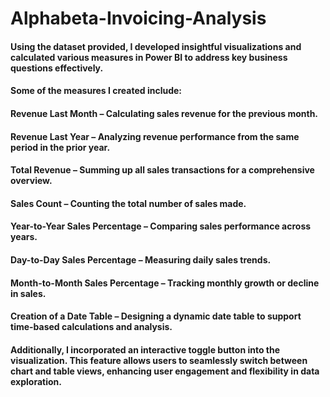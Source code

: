 # Alphabeta-Invoicing-Analysis

#### Using the dataset provided, I developed insightful visualizations and calculated various measures in Power BI to address key business questions effectively.

#### Some of the measures I created include:

#### Revenue Last Month – Calculating sales revenue for the previous month.
#### Revenue Last Year – Analyzing revenue performance from the same period in the prior year.
#### Total Revenue – Summing up all sales transactions for a comprehensive overview.
#### Sales Count – Counting the total number of sales made.
#### Year-to-Year Sales Percentage – Comparing sales performance across years.
#### Day-to-Day Sales Percentage – Measuring daily sales trends.
#### Month-to-Month Sales Percentage – Tracking monthly growth or decline in sales.
#### Creation of a Date Table – Designing a dynamic date table to support time-based calculations and analysis.
#### Additionally, I incorporated an interactive toggle button into the visualization. This feature allows users to seamlessly switch between chart and table views, enhancing user engagement and flexibility in data exploration.

